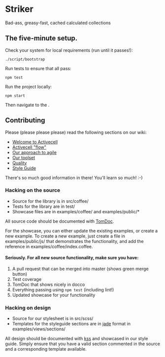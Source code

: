 # Striker
Bad-ass, greasy-fast, cached calculated collections

## The five-minute setup.
Check your system for local requirements (run until it passes!):

    ./script/bootstrap

Run tests to ensure that all pass:

    npm test

Run the project locally:

    npm start

Then navigate to the [](http://localhost:5000).

## Contributing
Please (please please please) read the following sections on our wiki:

* [Welcome to Activecell](https://github.com/activecell/activecell/wiki)
* [Activecell "flow"](https://github.com/activecell/activecell/wiki/flow)
* [Our approach to agile](https://github.com/activecell/activecell/wiki/agile)
* [Our toolset](https://github.com/activecell/activecell/wiki/tools)
* [Quality](https://github.com/activecell/activecell/wiki/Quality)
* [Style Guide](https://launchpad.activecell.com/admin/styleguide)

There's so much good information in there! You'll learn so much! :-)

### Hacking on the source
* Source for the library is in src/coffee/
* Tests for the library are in test/
* Showcase files are in examples/coffee/ and examples/public/*

All source code should be documented with [TomDoc](http://tomdoc.org/).

For the showcase, you can either update the existing examples, or create a new example. To create a new example, just create a file in examples/public/js/ that demonstrates the functionality, and add the reference in examples/coffee/index.coffee.

#### Seriously. For all new source functionality, make sure you have:
1. A pull request that can be merged into master (shows green merge button)
1. Test coverage
1. TomDoc that shows nicely in docco
1. Everything passing using `npm test` (including lint!)
1. Updated showcase for your functionality

### Hacking on design
* Source for our stylesheet is in src/scss/
* Templates for the styleguide sections are in [jade](http://jade-lang.com/) format in examples/views/sections/

All design should be documented with [kss](https://github.com/kneath/kss) and showcased in our style guide. Simply ensure that you have a valid section commented in the source and a corresponding template available.
